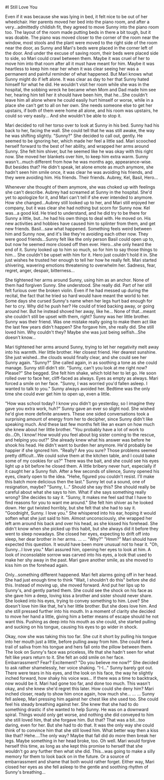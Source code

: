 #I Still Love You

Even if it was because she was lying in bed, it felt nice to be out of her wheelchair.
Her parents moved her bed into the piano room, and after a very...admittedly childish fit, they agreed to move Sunny into the piano room too.
The layout of the room made putting beds in there a bit tough, but it was doable. The piano was moved closer to the corner of the room near the window, most stools and the plant were moved to the right side of the room near the door, as Sunny and Mari's beds were placed in the corner left of the door. And under the excuse of saving room, their beds were placed side to side, so Mari could crawl between them.
Maybe it was cruel of her to move him into that room after all it must have meant for him.
Maybe it was heartless to keep him near her when it was clear seeing her was a permanent and painful reminder of what happened.
But Mari knows what Sunny might do if left alone. It was clear as day to her that Sunny hated himself for what he did. He wouldn't visit her room while she was in the hospital, the sobbing wreck he became when Mom and Dad made him see her, hearing him tell her it should have been him, that he...She couldn't leave him all alone where he could easily hurt himself or worse, while in a place she can't get to all on her own. She needs someone else to get her upstairs, if both of them were home all alone, and his room was upstairs, he could so very easily...
And she wouldn't be able to stop it.

Mari decided to roll her torso over to look at Sunny in his bed.
Sunny had his back to her, facing the wall. She could tell that he was still awake, the way he was shifting slightly.
"Sunny?" She decided to call out, gently.
He seemed to be ignoring her, which made her feel a little sad.
Mari scooched herself forward to the best of her ability, and wrapped her arms around Sunny. She felt him shiver, but he seemed like he was okay with this right now. She moved her blankets over him, to keep him extra warm.
Sunny wasn't...much different from how he was months ago, appearance-wise. But besides that?
He didn't speak, let alone emote as much anymore, she hadn't seen him smile once, it was clear he was avoiding his friends, and they were avoiding him.
His friends. Their friends. Aubrey, Kel, Basil, Hero...

Whenever she thought of them anymore, she was choked up with feelings she can't describe.
Aubrey had screamed at Sunny in the hospital. She'd yet to apologize for it, and Mari can't tell if she ever intended to anymore.
How she changed...Aubrey still looked up to her, and Mari still enjoyed her company, but it was clear she had nothing but scorn for Sunny now.
Kel was...a good kid. He tried to understand, and he did try to be there for Sunny a little, but...he had his own things to deal with.
He moved on. His new activities and hobbies have caused him to splinter from them, and get new friends.
Basil...saw what happened. Something feels weird between him and Sunny now, and it's like they're avoiding each other now.
They were good friends...Sunny felt like the only person Basil could open up to, but now he seemed more closed off then ever.
Hero...she only heard the end of it. Sunny looked up to him so much, so for him to say those things to him...
She couldn't be upset with him for it. Hero just couldn't hold it in. She just wishes he trusted her enough to tell her how he really felt.
Mari started shivering, wavering emotions threatening to overwhelm her. Sadness, fear, regret, anger, despair, bitterness...

She tightened her arms around Sunny, using him as an anchor.
None of them had forgiven Sunny.
She understood. She really did.
Part of her still felt furious over the broken violin.
Even if he had messed up during the recital, the fact that he tried so hard would have meant the world to her.
Some days she cursed Sunny's name when her legs hurt bad enough for her to cry.
Why did he push her? He could of tried backing away, or going around her. But he instead shoved her away, like he...
None of that...meant she couldn't still be upset with them, right?
Sunny was her little brother. Sunny was their friend. Was one mistake really going to make them act like the last few years didn't happen?
She forgave him, she really did. She still loved him. Why couldn't they?
Maybe she was just being selfish...She doesn't know...

Mari tightened her arms around Sunny, trying to let her negativity melt away into his warmth.
Her little brother. Her closest friend. Her dearest sunshine.
She just wished...the clouds would finally clear, and she could see her Sunny again.
"Sunny?" She called again, in as soothing a tone as she could manage.
Sunny still didn't stir.
"Sunny, can't you look at me right now? Please?" She begged.
She felt him shake, which told her to let go. He soon rolled over to face her, cliff-faced as always. Eyes as empty as always.
Mari forced a smile on her face. "Sunny, I was worried you'd fallen asleep. I wanted to talk to you."
Sunny always avoided her. Bedtime was the only time she could ever get him to open up, even a little.

"How was school today? I know you didn't go yesterday, so I imagine they gave you extra work, huh?"
Sunny gave an ever so slight nod. She wished he'd give more definite answers. These one sided conversations took a surprising amount of energy from her to decipher, since Sunny didn't like speaking much. And these last few months felt like an exam on how much she knew about her little brother.
"You probably have a lot of work to do...Oh, I know! How would you feel about big sister coming to the rescue, and helping you out?"
She already knew what his answer was before he shook his head. He didn't want to burden her anymore. He'd probably be happier if she ignored him.
"Really? Are you sure? Those problems seemed pretty difficult...We could solve them at the kitchen table, and I could bake some of my cookies for us?"
There was the bait, and she could see his eyes light up a bit before he closed them. A little bribery never hurt, especially if it caught her a Sunny fish.
After a few seconds of silence, Sunny opened his eyes, clearly open to the idea.
"Hehe, figured you couldn't resist. I'll make this batch more delicious then the last."
Sunny let out a sound, one of resignation, maybe?
"Sunny, I..." Should she say this? She should really be careful about what she says to him. What if she says something really wrong?
She decides to say it. "Sunny, It makes me feel sad that I have to find reasons for you to want me around."
She felt him shiver as he looked down. Her gut twisted horribly, but she felt that she had to say it.
"Goodnight, Sunny. I love you." She whispered into his ear, hoping it would soften what she just said to him.
Almost unconsciously, she wrapped her left arm around his back and over his head, as she kissed his forehead.
She didn't know when she picked up this habit, but she always did it before they went to sleep nowadays.
She closed her eyes, expecting to drift off into sleep, her dear brother in her arms.
...
...
"Why?"
"Hmm?" Mari should have expected this question. It would have been more unusual not to hear it.
"Oh, Sunny...I love you." Mari assured him, opening her eyes to look at him.
A look of inconsolable sorrow was carved into his eyes, a look that used to make her shy away in the past.
Mari gave another smile, as she moved to kiss him on the forehead again.

Only...something different happened.
Mari felt alarms going off in her head.
She had just enough time to think "Wait, I shouldn't do this" before she did this.
Instead of moving up, she moved forward.
And put her lips up to Sunny's, and gently parted them.
She could see the shock on his face as she gave him a deep, loving kiss a brother and sister should never share.
She looked into his eyes, trying to convey something to him. Love? She doesn't love him like that, he's her little brother.
But she does love him. And she still pressed further into his mouth.
In a moment of clarity she decided to move her hand a little, giving him a better means of escape should he not want this.
Pushing as deep into his mouth as she could, she started pulling and sucking on his tongue, causing his eyes to go wider in shock.

Okay, now she was taking this too far. She cut it short by pulling his tongue into her mouth just a little, before pulling away from him.
She could feel a trail of saliva from his tongue and hers fall onto the pillow between them.
The look on Sunny's face was priceless, life that she hadn't seen for what felt like years return to it.
She felt an odd smile on her face. Embarrassment? Fear? Excitement?
"Do you believe me now?" She decided to ask rather shamelessly, her voice shaking.
"I-I..." Sunny barely got out. There were tears in his eyes, and the look on his face, the way he slightly inched forward, how shaky his voice was...
If there was a time to backtrack, now would be it. Mari had gone too far, and done too much. This wasn't okay, and she knew she'd regret this later.
How could she deny him?
Mari inched closer, ready to show him once again, how much she...
...
...
Sunny fell asleep, Mari pressing him against her chest like she used too. She could feel his steady breathing against her.
She knew that she had to do something drastic if she wanted to help Sunny.
He was on a downward spiral. Things would only get worse, and nothing she did conveyed to him she still loved him, that she forgave him.
But that? That was a bit...too daring, even for her.
But she had to do that. It was the only way she could think of to convince him that she still loved him. What better way then a kiss like that?
Hehe....The only way? Maybe that fall did do more then break her legs. Maybe something in her head broke, too.
Oh well. Mari would forgive herself this time, as long as she kept this promise to herself that she wouldn't go any further then what she did.
This...was going to make a silly memory for them to look back on in the future.
Or a source of embarrassment and shame that both would rather forget.
Either way, Mari closed her eyes as she fell asleep to the gentle and soothing rhythm of Sunny's breathing...
